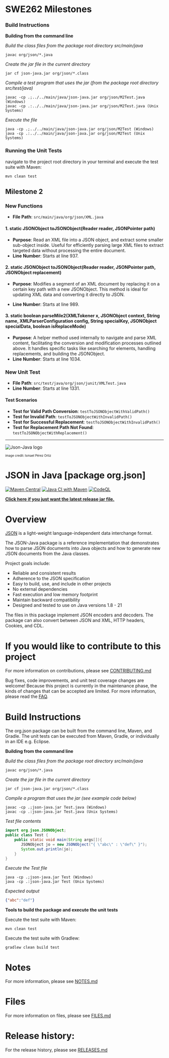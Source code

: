 # SWE262 Milestones

### Build Instructions 
**Building from the command line**

*Build the class files from the package root directory src/main/java*
```shell
javac org/json/*.java
```

*Create the jar file in the current directory*
```shell
jar cf json-java.jar org/json/*.class
```

*Compile a test program that uses the jar (from the package root directory src/test/java)*
```shell
javac -cp .;../../main/java/json-java.jar org/json/M2Test.java (Windows)
javac -cp .:../../main/java/json-java.jar org/json/M2Test.java (Unix Systems)
```

*Execute the file*
```shell 
java -cp .;../../main/java/json-java.jar org/json/M2Test (Windows)
java -cp .:../../main/java/json-java.jar org/json/M2Test (Unix Systems)
```

### Running the Unit Tests

navigate to the project root directory in your terminal and execute the test suite with Maven:
```shell
mvn clean test
```

## Milestone 2 

### New Functions
- **File Path**: `src/main/java/org/json/XML.java`

#### **1. static JSONObject toJSONObject(Reader reader, JSONPointer path)**
- **Purpose**: Read an XML file into a JSON object, and extract some smaller sub-object inside. Useful for efficiently parsing large XML files to extract targeted data without processing the entire document.
- **Line Number**: Starts at line 937.

#### **2. static JSONObject toJSONObject(Reader reader, JSONPointer path, JSONObject replacement)**
- **Purpose**: 
Modifies a segment of an XML document by replacing it on a certain key path with a new JSONObject. This method is ideal for updating XML data and converting it directly to JSON.

- **Line Number**: Starts at line 989.

#### **3. static boolean parseMile2(XMLTokener x, JSONObject context, String name, XMLParserConfiguration config, String specialKey, JSONObject specialData, boolean isReplaceMode)**
- **Purpose**: A helper method used internally to navigate and parse XML content, facilitating the conversion and modification processes outlined above. It handles specific tasks like searching for elements, handling replacements, and building the JSONObject.
- **Line Number**: Starts at line 1034.


### New Unit Test

- **File Path**: `src/test/java/org/json/junit/XMLTest.java`
- **Line Number**: Starts at line 1331.

#### Test Scenarios
- **Test for Valid Path Conversion**: `testToJSONObjectWithValidPath()` 
- **Test for Invalid Path**: `testToJSONObjectWithInvalidPath()`
- **Test for Successful Replacement**: `testToJSONObjectWithInvalidPath()` 
- **Test for Replacement Path Not Found**: `testToJSONObjectWithReplacement()` 

---
![Json-Java logo](https://github.com/stleary/JSON-java/blob/master/images/JsonJava.png?raw=true)

<sub><sup>image credit: Ismael Pérez Ortiz</sup></sub>


JSON in Java [package org.json]
===============================

[![Maven Central](https://img.shields.io/maven-central/v/org.json/json.svg)](https://mvnrepository.com/artifact/org.json/json)
[![Java CI with Maven](https://github.com/stleary/JSON-java/actions/workflows/pipeline.yml/badge.svg)](https://github.com/stleary/JSON-java/actions/workflows/pipeline.yml)
[![CodeQL](https://github.com/stleary/JSON-java/actions/workflows/codeql-analysis.yml/badge.svg)](https://github.com/stleary/JSON-java/actions/workflows/codeql-analysis.yml)

**[Click here if you just want the latest release jar file.](https://search.maven.org/remotecontent?filepath=org/json/json/20231013/json-20231013.jar)**


# Overview

[JSON](http://www.JSON.org/) is a light-weight language-independent data interchange format.

The JSON-Java package is a reference implementation that demonstrates how to parse JSON documents into Java objects and how to generate new JSON documents from the Java classes.

Project goals include:
* Reliable and consistent results
* Adherence to the JSON specification 
* Easy to build, use, and include in other projects
* No external dependencies
* Fast execution and low memory footprint
* Maintain backward compatibility
* Designed and tested to use on Java versions 1.8 - 21


The files in this package implement JSON encoders and decoders. The package can also convert between JSON and XML, HTTP headers, Cookies, and CDL.

# If you would like to contribute to this project

For more information on contributions, please see [CONTRIBUTING.md](https://github.com/stleary/JSON-java/blob/master/docs/CONTRIBUTING.md)

Bug fixes, code improvements, and unit test coverage changes are welcome! Because this project is currently in the maintenance phase, the kinds of changes that can be accepted are limited. For more information, please read the [FAQ](https://github.com/stleary/JSON-java/wiki/FAQ).

# Build Instructions

The org.json package can be built from the command line, Maven, and Gradle. The unit tests can be executed from Maven, Gradle, or individually in an IDE e.g. Eclipse.
 
**Building from the command line**

*Build the class files from the package root directory src/main/java*
```shell
javac org/json/*.java
```

*Create the jar file in the current directory*
```shell
jar cf json-java.jar org/json/*.class
```

*Compile a program that uses the jar (see example code below)*
```shell
javac -cp .;json-java.jar Test.java (Windows)
javac -cp .:json-java.jar Test.java (Unix Systems)
```

*Test file contents*

```java
import org.json.JSONObject;
public class Test {
    public static void main(String args[]){
       JSONObject jo = new JSONObject("{ \"abc\" : \"def\" }");
       System.out.println(jo);
    }
}
```

*Execute the Test file*
```shell 
java -cp .;json-java.jar Test (Windows)
java -cp .:json-java.jar Test (Unix Systems)
```

*Expected output*

```json
{"abc":"def"}
```

 
**Tools to build the package and execute the unit tests**

Execute the test suite with Maven:
```shell
mvn clean test
```

Execute the test suite with Gradlew:

```shell
gradlew clean build test
```

# Notes

For more information, please see [NOTES.md](https://github.com/stleary/JSON-java/blob/master/docs/NOTES.md)

# Files

For more information on files, please see [FILES.md](https://github.com/stleary/JSON-java/blob/master/docs/FILES.md)

# Release history:

For the release history, please see [RELEASES.md](https://github.com/stleary/JSON-java/blob/master/docs/RELEASES.md)
